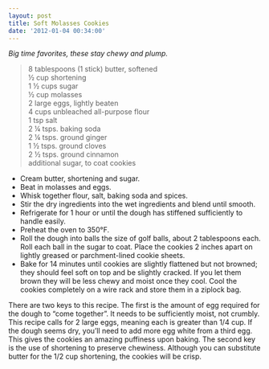 ```yaml
---
layout: post
title: Soft Molasses Cookies
date: '2012-01-04 00:34:00'
---
```


*Big time favorites, these stay chewy and plump.*

> 8 tablespoons (1 stick) butter, softened    
> ½ cup shortening        
> 1 ½ cups sugar      
> ½ cup molasses      
> 2 large eggs, lightly beaten        
> 4 cups unbleached all-purpose flour      
> 1 tsp salt      
> 2 ¼ tsps. baking soda      
> 2 ¼ tsps. ground ginger      
> 1 ½ tsps. ground cloves      
> 2 ½ tsps. ground cinnamon      
> additional sugar, to coat cookies      

* Cream butter, shortening and sugar. 
* Beat in molasses and eggs.
* Whisk together flour, salt, baking soda and spices. 
* Stir the dry ingredients into the wet ingredients and blend until smooth.
* Refrigerate for 1 hour or until the dough has stiffened sufficiently to handle easily.
* Preheat the oven to 350°F.
* Roll the dough into balls the size of golf balls, about 2 tablespoons each. Roll each ball in the sugar to coat. Place the cookies 2 inches apart on lightly greased or parchment-lined cookie sheets.
* Bake for 14 minutes until cookies are slightly flattened but not browned; they should feel soft on top and be slightly cracked. If you let them brown they will be less chewy and moist once they cool. Cool the cookies completely on a wire rack and store them in a ziplock bag.

There are two keys to this recipe. The first is the amount of egg required for the dough to “come together”. It needs to be sufficiently moist, not crumbly. This recipe calls for 2 large eggs, meaning each is greater than 1/4 cup. If the dough seems dry, you’ll need to add more egg white from a third egg. This gives the cookies an amazing puffiness upon baking. The second key is the use of shortening to preserve chewiness. Although you can substitute butter for the 1/2 cup shortening, the cookies will be crisp.
